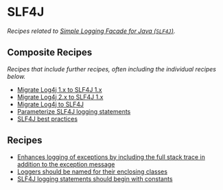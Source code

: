 # SLF4J

_Recipes related to [Simple Logging Facade for Java (`SLF4J`)](http://www.slf4j.org/)._

## Composite Recipes

_Recipes that include further recipes, often including the individual recipes below._

* [Migrate Log4j 1.x to SLF4J 1.x](./log4j1toslf4j1.md)
* [Migrate Log4j 2.x to SLF4J 1.x](./log4j2toslf4j1.md)
* [Migrate Log4j to SLF4J](./log4jtoslf4j.md)
* [Parameterize SLF4J logging statements](./parameterizedlogging.md)
* [SLF4J best practices](./slf4jbestpractices.md)

## Recipes

* [Enhances logging of exceptions by including the full stack trace in addition to the exception message](./completeexceptionlogging.md)
* [Loggers should be named for their enclosing classes](./loggersnamedforenclosingclass.md)
* [SLF4J logging statements should begin with constants](./slf4jlogshouldbeconstant.md)


